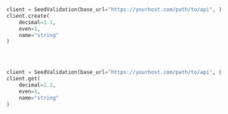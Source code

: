 ```python


client = SeedValidation(base_url="https://yourhost.com/path/to/api", )        
client.create(
	decimal=1.1,
	even=1,
	name="string"
)
 
```                        


```python


client = SeedValidation(base_url="https://yourhost.com/path/to/api", )        
client.get(
	decimal=1.1,
	even=1,
	name="string"
)
 
```                        


